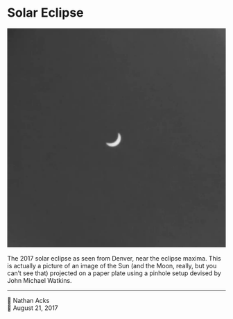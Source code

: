 # Solar Eclipse

![A black-and-white photo of a partial solar eclipse projected onto a paper plate](assets/2017-08-21-solar-eclipse.webp)

The 2017 solar eclipse as seen from Denver, near the eclipse maxima. This is actually a picture of an image of the Sun (and the Moon, really, but you can’t see that) projected on a paper plate using a pinhole setup devised by John Michael Watkins.

- - - -

<span aria-hidden="true">👤</span> Nathan Acks  
<span aria-hidden="true">📅</span> August 21, 2017
